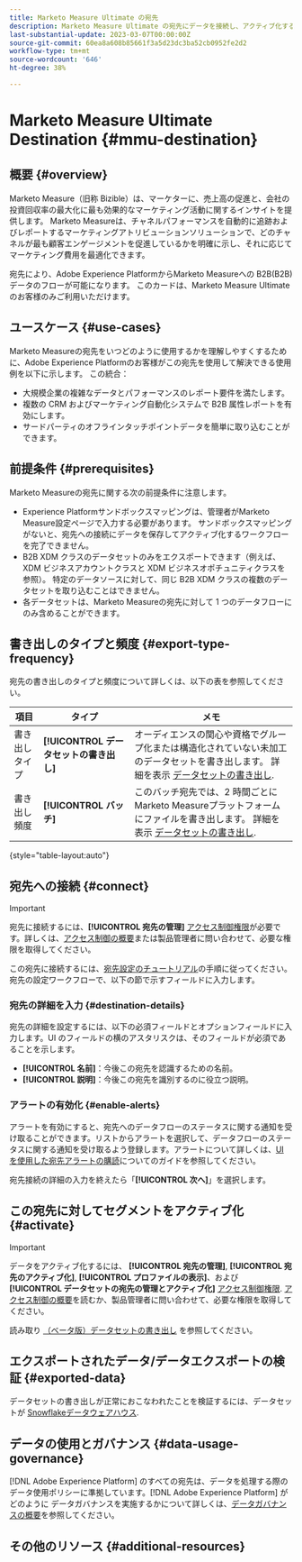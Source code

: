 ```yaml
---
title: Marketo Measure Ultimate の宛先
description: Marketo Measure Ultimate の宛先にデータを接続し、アクティブ化する方法を説明します。
last-substantial-update: 2023-03-07T00:00:00Z
source-git-commit: 60ea8a608b85661f3a5d23dc3ba52cb0952fe2d2
workflow-type: tm+mt
source-wordcount: '646'
ht-degree: 38%

---
```



# Marketo Measure Ultimate Destination {#mmu-destination}

## 概要 {#overview}

Marketo Measure（旧称 Bizible）は、マーケターに、売上高の促進と、会社の投資回収率の最大化に最も効果的なマーケティング活動に関するインサイトを提供します。 Marketo Measureは、チャネルパフォーマンスを自動的に追跡およびレポートするマーケティングアトリビューションソリューションで、どのチャネルが最も顧客エンゲージメントを促進しているかを明確に示し、それに応じてマーケティング費用を最適化できます。

宛先により、Adobe Experience PlatformからMarketo Measureへの B2B(B2B) データのフローが可能になります。 このカードは、Marketo Measure Ultimate のお客様のみご利用いただけます。

## ユースケース {#use-cases}

Marketo Measureの宛先をいつどのように使用するかを理解しやすくするために、Adobe Experience Platformのお客様がこの宛先を使用して解決できる使用例を以下に示します。 この統合：

* 大規模企業の複雑なデータとパフォーマンスのレポート要件を満たします。
* 複数の CRM およびマーケティング自動化システムで B2B 属性レポートを有効にします。
* サードパーティのオフラインタッチポイントデータを簡単に取り込むことができます。

## 前提条件 {#prerequisites}

Marketo Measureの宛先に関する次の前提条件に注意します。

* Experience Platformサンドボックスマッピングは、管理者がMarketo Measure設定ページで入力する必要があります。 サンドボックスマッピングがないと、宛先への接続にデータを保存してアクティブ化するワークフローを完了できません。
* B2B XDM クラスのデータセットのみをエクスポートできます（例えば、XDM ビジネスアカウントクラスと XDM ビジネスオポチュニティクラスを参照）。 特定のデータソースに対して、同じ B2B XDM クラスの複数のデータセットを取り込むことはできません。
* 各データセットは、Marketo Measureの宛先に対して 1 つのデータフローにのみ含めることができます。

## 書き出しのタイプと頻度 {#export-type-frequency}

宛先の書き出しのタイプと頻度について詳しくは、以下の表を参照してください。

| 項目 | タイプ | メモ |
---------|----------|---------|
| 書き出しタイプ | **[!UICONTROL データセットの書き出し]** | オーディエンスの関心や資格でグループ化または構造化されていない未加工のデータセットを書き出します。 詳細を表示 [データセットの書き出し](/help/destinations/destination-types.md#dataset-export-destinations). |
| 書き出し頻度 | **[!UICONTROL バッチ]** | このバッチ宛先では、2 時間ごとにMarketo Measureプラットフォームにファイルを書き出します。 詳細を表示 [データセットの書き出し](/help/destinations/ui/export-datasets.md#scheduling). |

{style="table-layout:auto"}

## 宛先への接続 {#connect}

>[!IMPORTANT]
> 
>宛先に接続するには、**[!UICONTROL 宛先の管理]** [アクセス制御権限](/help/access-control/home.md#permissions)が必要です。詳しくは、[アクセス制御の概要](/help/access-control/ui/overview.md)または製品管理者に問い合わせて、必要な権限を取得してください。

この宛先に接続するには、[宛先設定のチュートリアル](../../ui/connect-destination.md)の手順に従ってください。宛先の設定ワークフローで、以下の節で示すフィールドに入力します。

### 宛先の詳細を入力 {#destination-details}

宛先の詳細を設定するには、以下の必須フィールドとオプションフィールドに入力します。UI のフィールドの横のアスタリスクは、そのフィールドが必須であることを示します。

* **[!UICONTROL 名前]**：今後この宛先を認識するための名前。
* **[!UICONTROL 説明]**：今後この宛先を識別するのに役立つ説明。

### アラートの有効化 {#enable-alerts}

アラートを有効にすると、宛先へのデータフローのステータスに関する通知を受け取ることができます。リストからアラートを選択して、データフローのステータスに関する通知を受け取るよう登録します。アラートについて詳しくは、[UI を使用した宛先アラートの購読](../../ui/alerts.md)についてのガイドを参照してください。

宛先接続の詳細の入力を終えたら「**[!UICONTROL 次へ]**」を選択します。

## この宛先に対してセグメントをアクティブ化 {#activate}

>[!IMPORTANT]
> 
>データをアクティブ化するには、 **[!UICONTROL 宛先の管理]**, **[!UICONTROL 宛先のアクティブ化]**, **[!UICONTROL プロファイルの表示]**、および **[!UICONTROL データセットの宛先の管理とアクティブ化]** [アクセス制御権限](/help/access-control/home.md#permissions). [アクセス制御の概要](/help/access-control/ui/overview.md)を読むか、製品管理者に問い合わせて、必要な権限を取得してください。

読み取り [（ベータ版）データセットの書き出し](/help/destinations/ui/export-datasets.md) を参照してください。

## エクスポートされたデータ/データエクスポートの検証 {#exported-data}

データセットの書き出しが正常におこなわれたことを検証するには、データセットが [Snowflakeデータウェアハウス](https://experienceleague.adobe.com/docs/marketo-measure/using/marketo-measure-data-warehouse/data-warehouse-access-reader-account.html?lang=en).

## データの使用とガバナンス {#data-usage-governance}

[!DNL Adobe Experience Platform] のすべての宛先は、データを処理する際のデータ使用ポリシーに準拠しています。[!DNL Adobe Experience Platform] がどのように データガバナンスを実施するかについて詳しくは、[データガバナンスの概要](/help/data-governance/home.md)を参照してください。

## その他のリソース {#additional-resources}


